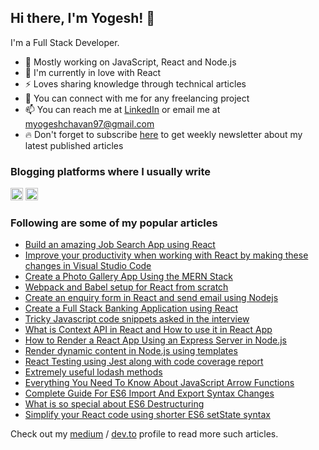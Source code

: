 ## Hi there, I'm Yogesh! 👋

I'm a Full Stack Developer.

- 🔭 Mostly working on JavaScript, React and Node.js
- 🌱 I'm currently in love with React
- ⚡ Loves sharing knowledge through technical articles
- 👯 You can connect with me for any freelancing project
- 📫 You can reach me at [LinkedIn](https://www.linkedin.com/in/yogesh-chavan97/) or email me at [myogeshchavan97@gmail.com](myogeshchavan97@gmail.com)
- 🔥 Don't forget to subscribe [here](https://subscribe-user.herokuapp.com/) to get weekly newsletter about my latest published articles


### Blogging platforms where I usually write

<code><img alt="dev.to" title="dev.to" src="https://gist.githubusercontent.com/myogeshchavan97/e0be7fc4c838544e2d00afeb3a82ae10/raw/932b015cd9410bfc0af3230fc8d08a81e4fa7212/devto.svg" width="20" height="20" /></code>
<code><img alt="Medium" title="Medium" src="https://gist.githubusercontent.com/myogeshchavan97/e0be7fc4c838544e2d00afeb3a82ae10/raw/932b015cd9410bfc0af3230fc8d08a81e4fa7212/medium.png" width="20" height="20" /></code>

### Following are some of my popular articles

- [Build an amazing Job Search App using React](https://dev.to/myogeshchavan97/build-an-amazing-job-search-app-using-react-42p)
- [Improve your productivity when working with React by making these changes in Visual Studio Code](https://dev.to/myogeshchavan97/improve-your-productivity-when-working-with-react-by-making-these-changes-in-visual-studio-code-251n)
- [Create a Photo Gallery App Using the MERN Stack](https://levelup.gitconnected.com/create-a-photo-gallery-app-using-mern-stack-826d7d926232)
- [Webpack and Babel setup for React from scratch](https://medium.com/javascript-in-plain-english/webpack-and-babel-setup-with-react-from-scratch-bef0fe2ae3e7)
- [Create an enquiry form in React and send email using Nodejs](https://medium.com/swlh/create-an-enquiry-form-in-react-and-send-email-using-nodejs-1c0cd590dce1)
- [Create a Full Stack Banking Application using React](https://medium.com/javascript-in-plain-english/create-a-fullstack-banking-application-using-react-e8c96d74cd39)
- [Tricky Javascript code snippets asked in the interview](https://levelup.gitconnected.com/tricky-javascript-code-snippets-asked-in-the-interview-8ed9b868a4a5)
- [What is Context API in React and How to use it in React App](https://medium.com/swlh/what-is-context-api-in-react-and-how-to-use-it-in-react-app-dedbcdd78801)
- [How to Render a React App Using an Express Server in Node.js](https://levelup.gitconnected.com/how-to-render-react-app-using-express-server-in-node-js-a428ec4dfe2b)
- [Render dynamic content in Node.js using templates](https://levelup.gitconnected.com/render-dynamic-content-in-nodejs-using-templates-a58cae681148)
- [React Testing using Jest along with code coverage report](https://medium.com/swlh/react-testing-using-jest-along-with-code-coverage-report-7454b5ba0236)
- [Extremely useful lodash methods](https://levelup.gitconnected.com/extremely-useful-lodash-methods-b38f121fea7e)
- [Everything You Need To Know About JavaScript Arrow Functions](https://medium.com/javascript-in-plain-english/everything-you-need-to-know-about-es6-arrow-functions-92171b1188b9)
- [Complete Guide For ES6 Import And Export Syntax Changes](https://medium.com/javascript-in-plain-english/complete-guide-for-es6-import-and-export-syntax-changes-95f930882fa)
- [What is so special about ES6 Destructuring](https://medium.com/javascript-in-plain-english/what-is-so-special-about-es6-destructuring-6be45fbec52c)
- [Simplify your React code using shorter ES6 setState syntax](https://medium.com/javascript-in-plain-english/simplify-your-react-code-using-shorter-es6-setstate-syntax-8643432244bb)

Check out my [medium](https://medium.com/@yogeshchavan) / [dev.to](https://dev.to/myogeshchavan97) profile to read more such articles.
